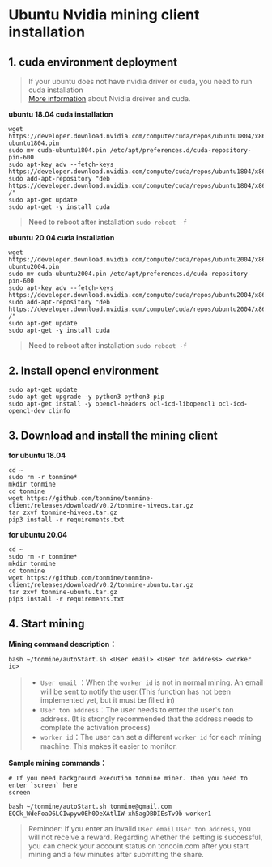 # Ubuntu Nvidia mining client installation

## 1. cuda environment deployment
> If your ubuntu does not have nvidia driver or cuda, you need to run cuda installation    
> [More information](https://developer.nvidia.com/cuda-downloads) about Nvidia dreiver and cuda.

**ubuntu 18.04 cuda installation**
```
wget https://developer.download.nvidia.com/compute/cuda/repos/ubuntu1804/x86_64/cuda-ubuntu1804.pin
sudo mv cuda-ubuntu1804.pin /etc/apt/preferences.d/cuda-repository-pin-600
sudo apt-key adv --fetch-keys https://developer.download.nvidia.com/compute/cuda/repos/ubuntu1804/x86_64/7fa2af80.pub
sudo add-apt-repository "deb https://developer.download.nvidia.com/compute/cuda/repos/ubuntu1804/x86_64/ /"
sudo apt-get update
sudo apt-get -y install cuda
```
> Need to reboot after installation `sudo reboot -f`

**ubuntu 20.04 cuda installation**
```
wget https://developer.download.nvidia.com/compute/cuda/repos/ubuntu2004/x86_64/cuda-ubuntu2004.pin
sudo mv cuda-ubuntu2004.pin /etc/apt/preferences.d/cuda-repository-pin-600
sudo apt-key adv --fetch-keys https://developer.download.nvidia.com/compute/cuda/repos/ubuntu2004/x86_64/7fa2af80.pub
sudo add-apt-repository "deb https://developer.download.nvidia.com/compute/cuda/repos/ubuntu2004/x86_64/ /"
sudo apt-get update
sudo apt-get -y install cuda
```
> Need to reboot after installation `sudo reboot -f`

## 2. Install opencl environment
```
sudo apt-get update
sudo apt-get upgrade -y python3 python3-pip
sudo apt-get install -y opencl-headers ocl-icd-libopencl1 ocl-icd-opencl-dev clinfo
```

## 3. Download and install the mining client

**for ubuntu 18.04**
```
cd ~
sudo rm -r tonmine*
mkdir tonmine
cd tonmine
wget https://github.com/tonmine/tonmine-client/releases/download/v0.2/tonmine-hiveos.tar.gz
tar zxvf tonmine-hiveos.tar.gz
pip3 install -r requirements.txt
```

**for ubuntu 20.04**
```
cd ~
sudo rm -r tonmine*
mkdir tonmine
cd tonmine
wget https://github.com/tonmine/tonmine-client/releases/download/v0.2/tonmine-ubuntu.tar.gz
tar zxvf tonmine-ubuntu.tar.gz
pip3 install -r requirements.txt
```

## 4. Start mining

**Mining command description：**

```
bash ~/tonmine/autoStart.sh <User email> <User ton address> <worker id>
```
> * `User email` ：When the `worker id` is not in normal mining. An email will be sent to notify the user.(This function has not been implemented yet, but it must be filled in)
> * `User ton address`：The user needs to enter the user's ton address. (It is strongly recommended that the address needs to complete the activation process)
> * `worker id`：The user can set a different `worker id` for each mining machine. This makes it easier to monitor.


**Sample mining commands：**
```
# If you need background execution tonmine miner. Then you need to enter `screen` here
screen

bash ~/tonmine/autoStart.sh tonmine@gmail.com EQCk_WdeFoaO6LCIwpywOEh0DeXAtlIW-xh5agDBDIEsTv9b worker1
```

> Reminder: If you enter an invalid `User email` `User ton address`, you will not receive a reward. Regarding whether the setting is successful, you can check your account status on toncoin.com after you start mining and a few minutes after submitting the share.